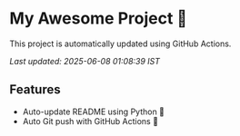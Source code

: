 # My Awesome Project 🚀

This project is automatically updated using GitHub Actions.

_Last updated: 2025-06-08 01:08:39 IST_

## Features
- Auto-update README using Python 🐍
- Auto Git push with GitHub Actions 🤖
